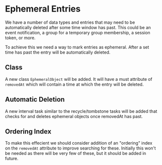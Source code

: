 # Ephemeral Entries

We have a number of data types and entries that may need to be automatically deleted
after some time window has past. This could be an event notification, a group for a
temporary group membership, a session token, or more.

To achieve this we need a way to mark entries as ephemeral. After a set time has past
the entry will be automatically deleted.

## Class

A new class `EphemeralObject` will be added. It will have a must attribute of `removedAt`
which will contain a time at which the entry will be deleted.

## Automatic Deletion

A new interval task similar to the recycle/tombstone tasks will be added that checks for
and deletes ephemeral objects once removedAt has past.

## Ordering Index

To make this effecient we should consider addition of an "ordering" index on the `removedAt`
attribute to improve searching for these. Initially this won't be needed as there will be
very few of these, but it should be added in future.
